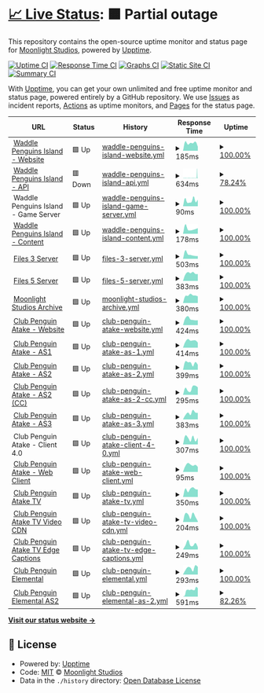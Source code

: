 # [📈 Live Status](https://status.dink.cf): <!--live status--> **🟧 Partial outage**

This repository contains the open-source uptime monitor and status page for [Moonlight Studios](https://url.dink.cf/), powered by [Upptime](https://github.com/upptime/upptime).

[![Uptime CI](https://github.com/MoonlightStudiosInt/status/workflows/Uptime%20CI/badge.svg)](https://github.com/MoonlightStudiosInt/status/actions?query=workflow%3A%22Uptime+CI%22)
[![Response Time CI](https://github.com/MoonlightStudiosInt/status/workflows/Response%20Time%20CI/badge.svg)](https://github.com/MoonlightStudiosInt/status/actions?query=workflow%3A%22Response+Time+CI%22)
[![Graphs CI](https://github.com/MoonlightStudiosInt/status/workflows/Graphs%20CI/badge.svg)](https://github.com/MoonlightStudiosInt/status/actions?query=workflow%3A%22Graphs+CI%22)
[![Static Site CI](https://github.com/MoonlightStudiosInt/status/workflows/Static%20Site%20CI/badge.svg)](https://github.com/MoonlightStudiosInt/status/actions?query=workflow%3A%22Static+Site+CI%22)
[![Summary CI](https://github.com/MoonlightStudiosInt/status/workflows/Summary%20CI/badge.svg)](https://github.com/MoonlightStudiosInt/status/actions?query=workflow%3A%22Summary+CI%22)

With [Upptime](https://upptime.js.org), you can get your own unlimited and free uptime monitor and status page, powered entirely by a GitHub repository. We use [Issues](https://github.com/MoonlightStudiosInt/status/issues) as incident reports, [Actions](https://github.com/MoonlightStudiosInt/status/actions) as uptime monitors, and [Pages](https://status.dink.cf) for the status page.

<!--start: status pages-->
<!-- This summary is generated by Upptime (https://github.com/upptime/upptime) -->
<!-- Do not edit this manually, your changes will be overwritten -->
<!-- prettier-ignore -->
| URL | Status | History | Response Time | Uptime |
| --- | ------ | ------- | ------------- | ------ |
| <img alt="" src="https://icons.duckduckgo.com/ip3/waddlepenguins.me.ico" height="13"> [Waddle Penguins Island - Website](https://waddlepenguins.me/) | 🟩 Up | [waddle-penguins-island-website.yml](https://github.com/MoonlightStudiosInt/status/commits/HEAD/history/waddle-penguins-island-website.yml) | <details><summary><img alt="Response time graph" src="./graphs/waddle-penguins-island-website/response-time-week.png" height="20"> 185ms</summary><br><a href="https://status.dink.cf/history/waddle-penguins-island-website"><img alt="Response time 310" src="https://img.shields.io/endpoint?url=https%3A%2F%2Fraw.githubusercontent.com%2FMoonlightStudiosInt%2Fstatus%2FHEAD%2Fapi%2Fwaddle-penguins-island-website%2Fresponse-time.json"></a><br><a href="https://status.dink.cf/history/waddle-penguins-island-website"><img alt="24-hour response time 99" src="https://img.shields.io/endpoint?url=https%3A%2F%2Fraw.githubusercontent.com%2FMoonlightStudiosInt%2Fstatus%2FHEAD%2Fapi%2Fwaddle-penguins-island-website%2Fresponse-time-day.json"></a><br><a href="https://status.dink.cf/history/waddle-penguins-island-website"><img alt="7-day response time 185" src="https://img.shields.io/endpoint?url=https%3A%2F%2Fraw.githubusercontent.com%2FMoonlightStudiosInt%2Fstatus%2FHEAD%2Fapi%2Fwaddle-penguins-island-website%2Fresponse-time-week.json"></a><br><a href="https://status.dink.cf/history/waddle-penguins-island-website"><img alt="30-day response time 221" src="https://img.shields.io/endpoint?url=https%3A%2F%2Fraw.githubusercontent.com%2FMoonlightStudiosInt%2Fstatus%2FHEAD%2Fapi%2Fwaddle-penguins-island-website%2Fresponse-time-month.json"></a><br><a href="https://status.dink.cf/history/waddle-penguins-island-website"><img alt="1-year response time 310" src="https://img.shields.io/endpoint?url=https%3A%2F%2Fraw.githubusercontent.com%2FMoonlightStudiosInt%2Fstatus%2FHEAD%2Fapi%2Fwaddle-penguins-island-website%2Fresponse-time-year.json"></a></details> | <details><summary><a href="https://status.dink.cf/history/waddle-penguins-island-website">100.00%</a></summary><a href="https://status.dink.cf/history/waddle-penguins-island-website"><img alt="All-time uptime 98.84%" src="https://img.shields.io/endpoint?url=https%3A%2F%2Fraw.githubusercontent.com%2FMoonlightStudiosInt%2Fstatus%2FHEAD%2Fapi%2Fwaddle-penguins-island-website%2Fuptime.json"></a><br><a href="https://status.dink.cf/history/waddle-penguins-island-website"><img alt="24-hour uptime 100.00%" src="https://img.shields.io/endpoint?url=https%3A%2F%2Fraw.githubusercontent.com%2FMoonlightStudiosInt%2Fstatus%2FHEAD%2Fapi%2Fwaddle-penguins-island-website%2Fuptime-day.json"></a><br><a href="https://status.dink.cf/history/waddle-penguins-island-website"><img alt="7-day uptime 100.00%" src="https://img.shields.io/endpoint?url=https%3A%2F%2Fraw.githubusercontent.com%2FMoonlightStudiosInt%2Fstatus%2FHEAD%2Fapi%2Fwaddle-penguins-island-website%2Fuptime-week.json"></a><br><a href="https://status.dink.cf/history/waddle-penguins-island-website"><img alt="30-day uptime 95.52%" src="https://img.shields.io/endpoint?url=https%3A%2F%2Fraw.githubusercontent.com%2FMoonlightStudiosInt%2Fstatus%2FHEAD%2Fapi%2Fwaddle-penguins-island-website%2Fuptime-month.json"></a><br><a href="https://status.dink.cf/history/waddle-penguins-island-website"><img alt="1-year uptime 98.84%" src="https://img.shields.io/endpoint?url=https%3A%2F%2Fraw.githubusercontent.com%2FMoonlightStudiosInt%2Fstatus%2FHEAD%2Fapi%2Fwaddle-penguins-island-website%2Fuptime-year.json"></a></details>
| <img alt="" src="https://icons.duckduckgo.com/ip3/api.waddlepenguins.me.ico" height="13"> [Waddle Penguins Island - API](https://api.waddlepenguins.me/) | 🟥 Down | [waddle-penguins-island-api.yml](https://github.com/MoonlightStudiosInt/status/commits/HEAD/history/waddle-penguins-island-api.yml) | <details><summary><img alt="Response time graph" src="./graphs/waddle-penguins-island-api/response-time-week.png" height="20"> 634ms</summary><br><a href="https://status.dink.cf/history/waddle-penguins-island-api"><img alt="Response time 1031" src="https://img.shields.io/endpoint?url=https%3A%2F%2Fraw.githubusercontent.com%2FMoonlightStudiosInt%2Fstatus%2FHEAD%2Fapi%2Fwaddle-penguins-island-api%2Fresponse-time.json"></a><br><a href="https://status.dink.cf/history/waddle-penguins-island-api"><img alt="24-hour response time 225" src="https://img.shields.io/endpoint?url=https%3A%2F%2Fraw.githubusercontent.com%2FMoonlightStudiosInt%2Fstatus%2FHEAD%2Fapi%2Fwaddle-penguins-island-api%2Fresponse-time-day.json"></a><br><a href="https://status.dink.cf/history/waddle-penguins-island-api"><img alt="7-day response time 634" src="https://img.shields.io/endpoint?url=https%3A%2F%2Fraw.githubusercontent.com%2FMoonlightStudiosInt%2Fstatus%2FHEAD%2Fapi%2Fwaddle-penguins-island-api%2Fresponse-time-week.json"></a><br><a href="https://status.dink.cf/history/waddle-penguins-island-api"><img alt="30-day response time 1509" src="https://img.shields.io/endpoint?url=https%3A%2F%2Fraw.githubusercontent.com%2FMoonlightStudiosInt%2Fstatus%2FHEAD%2Fapi%2Fwaddle-penguins-island-api%2Fresponse-time-month.json"></a><br><a href="https://status.dink.cf/history/waddle-penguins-island-api"><img alt="1-year response time 1031" src="https://img.shields.io/endpoint?url=https%3A%2F%2Fraw.githubusercontent.com%2FMoonlightStudiosInt%2Fstatus%2FHEAD%2Fapi%2Fwaddle-penguins-island-api%2Fresponse-time-year.json"></a></details> | <details><summary><a href="https://status.dink.cf/history/waddle-penguins-island-api">78.24%</a></summary><a href="https://status.dink.cf/history/waddle-penguins-island-api"><img alt="All-time uptime 85.65%" src="https://img.shields.io/endpoint?url=https%3A%2F%2Fraw.githubusercontent.com%2FMoonlightStudiosInt%2Fstatus%2FHEAD%2Fapi%2Fwaddle-penguins-island-api%2Fuptime.json"></a><br><a href="https://status.dink.cf/history/waddle-penguins-island-api"><img alt="24-hour uptime 99.99%" src="https://img.shields.io/endpoint?url=https%3A%2F%2Fraw.githubusercontent.com%2FMoonlightStudiosInt%2Fstatus%2FHEAD%2Fapi%2Fwaddle-penguins-island-api%2Fuptime-day.json"></a><br><a href="https://status.dink.cf/history/waddle-penguins-island-api"><img alt="7-day uptime 78.24%" src="https://img.shields.io/endpoint?url=https%3A%2F%2Fraw.githubusercontent.com%2FMoonlightStudiosInt%2Fstatus%2FHEAD%2Fapi%2Fwaddle-penguins-island-api%2Fuptime-week.json"></a><br><a href="https://status.dink.cf/history/waddle-penguins-island-api"><img alt="30-day uptime 81.32%" src="https://img.shields.io/endpoint?url=https%3A%2F%2Fraw.githubusercontent.com%2FMoonlightStudiosInt%2Fstatus%2FHEAD%2Fapi%2Fwaddle-penguins-island-api%2Fuptime-month.json"></a><br><a href="https://status.dink.cf/history/waddle-penguins-island-api"><img alt="1-year uptime 85.65%" src="https://img.shields.io/endpoint?url=https%3A%2F%2Fraw.githubusercontent.com%2FMoonlightStudiosInt%2Fstatus%2FHEAD%2Fapi%2Fwaddle-penguins-island-api%2Fuptime-year.json"></a></details>
| <img alt="" src="https://icons.duckduckgo.com/ip3/null.ico" height="13"> Waddle Penguins Island - Game Server | 🟩 Up | [waddle-penguins-island-game-server.yml](https://github.com/MoonlightStudiosInt/status/commits/HEAD/history/waddle-penguins-island-game-server.yml) | <details><summary><img alt="Response time graph" src="./graphs/waddle-penguins-island-game-server/response-time-week.png" height="20"> 90ms</summary><br><a href="https://status.dink.cf/history/waddle-penguins-island-game-server"><img alt="Response time 405" src="https://img.shields.io/endpoint?url=https%3A%2F%2Fraw.githubusercontent.com%2FMoonlightStudiosInt%2Fstatus%2FHEAD%2Fapi%2Fwaddle-penguins-island-game-server%2Fresponse-time.json"></a><br><a href="https://status.dink.cf/history/waddle-penguins-island-game-server"><img alt="24-hour response time 103" src="https://img.shields.io/endpoint?url=https%3A%2F%2Fraw.githubusercontent.com%2FMoonlightStudiosInt%2Fstatus%2FHEAD%2Fapi%2Fwaddle-penguins-island-game-server%2Fresponse-time-day.json"></a><br><a href="https://status.dink.cf/history/waddle-penguins-island-game-server"><img alt="7-day response time 90" src="https://img.shields.io/endpoint?url=https%3A%2F%2Fraw.githubusercontent.com%2FMoonlightStudiosInt%2Fstatus%2FHEAD%2Fapi%2Fwaddle-penguins-island-game-server%2Fresponse-time-week.json"></a><br><a href="https://status.dink.cf/history/waddle-penguins-island-game-server"><img alt="30-day response time 633" src="https://img.shields.io/endpoint?url=https%3A%2F%2Fraw.githubusercontent.com%2FMoonlightStudiosInt%2Fstatus%2FHEAD%2Fapi%2Fwaddle-penguins-island-game-server%2Fresponse-time-month.json"></a><br><a href="https://status.dink.cf/history/waddle-penguins-island-game-server"><img alt="1-year response time 405" src="https://img.shields.io/endpoint?url=https%3A%2F%2Fraw.githubusercontent.com%2FMoonlightStudiosInt%2Fstatus%2FHEAD%2Fapi%2Fwaddle-penguins-island-game-server%2Fresponse-time-year.json"></a></details> | <details><summary><a href="https://status.dink.cf/history/waddle-penguins-island-game-server">100.00%</a></summary><a href="https://status.dink.cf/history/waddle-penguins-island-game-server"><img alt="All-time uptime 99.11%" src="https://img.shields.io/endpoint?url=https%3A%2F%2Fraw.githubusercontent.com%2FMoonlightStudiosInt%2Fstatus%2FHEAD%2Fapi%2Fwaddle-penguins-island-game-server%2Fuptime.json"></a><br><a href="https://status.dink.cf/history/waddle-penguins-island-game-server"><img alt="24-hour uptime 100.00%" src="https://img.shields.io/endpoint?url=https%3A%2F%2Fraw.githubusercontent.com%2FMoonlightStudiosInt%2Fstatus%2FHEAD%2Fapi%2Fwaddle-penguins-island-game-server%2Fuptime-day.json"></a><br><a href="https://status.dink.cf/history/waddle-penguins-island-game-server"><img alt="7-day uptime 100.00%" src="https://img.shields.io/endpoint?url=https%3A%2F%2Fraw.githubusercontent.com%2FMoonlightStudiosInt%2Fstatus%2FHEAD%2Fapi%2Fwaddle-penguins-island-game-server%2Fuptime-week.json"></a><br><a href="https://status.dink.cf/history/waddle-penguins-island-game-server"><img alt="30-day uptime 96.96%" src="https://img.shields.io/endpoint?url=https%3A%2F%2Fraw.githubusercontent.com%2FMoonlightStudiosInt%2Fstatus%2FHEAD%2Fapi%2Fwaddle-penguins-island-game-server%2Fuptime-month.json"></a><br><a href="https://status.dink.cf/history/waddle-penguins-island-game-server"><img alt="1-year uptime 99.11%" src="https://img.shields.io/endpoint?url=https%3A%2F%2Fraw.githubusercontent.com%2FMoonlightStudiosInt%2Fstatus%2FHEAD%2Fapi%2Fwaddle-penguins-island-game-server%2Fuptime-year.json"></a></details>
| <img alt="" src="https://icons.duckduckgo.com/ip3/cdn.waddlepenguins.me.ico" height="13"> [Waddle Penguins Island - Content](https://cdn.waddlepenguins.me/) | 🟩 Up | [waddle-penguins-island-content.yml](https://github.com/MoonlightStudiosInt/status/commits/HEAD/history/waddle-penguins-island-content.yml) | <details><summary><img alt="Response time graph" src="./graphs/waddle-penguins-island-content/response-time-week.png" height="20"> 178ms</summary><br><a href="https://status.dink.cf/history/waddle-penguins-island-content"><img alt="Response time 762" src="https://img.shields.io/endpoint?url=https%3A%2F%2Fraw.githubusercontent.com%2FMoonlightStudiosInt%2Fstatus%2FHEAD%2Fapi%2Fwaddle-penguins-island-content%2Fresponse-time.json"></a><br><a href="https://status.dink.cf/history/waddle-penguins-island-content"><img alt="24-hour response time 196" src="https://img.shields.io/endpoint?url=https%3A%2F%2Fraw.githubusercontent.com%2FMoonlightStudiosInt%2Fstatus%2FHEAD%2Fapi%2Fwaddle-penguins-island-content%2Fresponse-time-day.json"></a><br><a href="https://status.dink.cf/history/waddle-penguins-island-content"><img alt="7-day response time 178" src="https://img.shields.io/endpoint?url=https%3A%2F%2Fraw.githubusercontent.com%2FMoonlightStudiosInt%2Fstatus%2FHEAD%2Fapi%2Fwaddle-penguins-island-content%2Fresponse-time-week.json"></a><br><a href="https://status.dink.cf/history/waddle-penguins-island-content"><img alt="30-day response time 1492" src="https://img.shields.io/endpoint?url=https%3A%2F%2Fraw.githubusercontent.com%2FMoonlightStudiosInt%2Fstatus%2FHEAD%2Fapi%2Fwaddle-penguins-island-content%2Fresponse-time-month.json"></a><br><a href="https://status.dink.cf/history/waddle-penguins-island-content"><img alt="1-year response time 762" src="https://img.shields.io/endpoint?url=https%3A%2F%2Fraw.githubusercontent.com%2FMoonlightStudiosInt%2Fstatus%2FHEAD%2Fapi%2Fwaddle-penguins-island-content%2Fresponse-time-year.json"></a></details> | <details><summary><a href="https://status.dink.cf/history/waddle-penguins-island-content">100.00%</a></summary><a href="https://status.dink.cf/history/waddle-penguins-island-content"><img alt="All-time uptime 98.50%" src="https://img.shields.io/endpoint?url=https%3A%2F%2Fraw.githubusercontent.com%2FMoonlightStudiosInt%2Fstatus%2FHEAD%2Fapi%2Fwaddle-penguins-island-content%2Fuptime.json"></a><br><a href="https://status.dink.cf/history/waddle-penguins-island-content"><img alt="24-hour uptime 100.00%" src="https://img.shields.io/endpoint?url=https%3A%2F%2Fraw.githubusercontent.com%2FMoonlightStudiosInt%2Fstatus%2FHEAD%2Fapi%2Fwaddle-penguins-island-content%2Fuptime-day.json"></a><br><a href="https://status.dink.cf/history/waddle-penguins-island-content"><img alt="7-day uptime 100.00%" src="https://img.shields.io/endpoint?url=https%3A%2F%2Fraw.githubusercontent.com%2FMoonlightStudiosInt%2Fstatus%2FHEAD%2Fapi%2Fwaddle-penguins-island-content%2Fuptime-week.json"></a><br><a href="https://status.dink.cf/history/waddle-penguins-island-content"><img alt="30-day uptime 94.59%" src="https://img.shields.io/endpoint?url=https%3A%2F%2Fraw.githubusercontent.com%2FMoonlightStudiosInt%2Fstatus%2FHEAD%2Fapi%2Fwaddle-penguins-island-content%2Fuptime-month.json"></a><br><a href="https://status.dink.cf/history/waddle-penguins-island-content"><img alt="1-year uptime 98.50%" src="https://img.shields.io/endpoint?url=https%3A%2F%2Fraw.githubusercontent.com%2FMoonlightStudiosInt%2Fstatus%2FHEAD%2Fapi%2Fwaddle-penguins-island-content%2Fuptime-year.json"></a></details>
| <img alt="" src="https://icons.duckduckgo.com/ip3/files3.dink.cf.ico" height="13"> [Files 3 Server](https://files3.dink.cf/) | 🟩 Up | [files-3-server.yml](https://github.com/MoonlightStudiosInt/status/commits/HEAD/history/files-3-server.yml) | <details><summary><img alt="Response time graph" src="./graphs/files-3-server/response-time-week.png" height="20"> 503ms</summary><br><a href="https://status.dink.cf/history/files-3-server"><img alt="Response time 638" src="https://img.shields.io/endpoint?url=https%3A%2F%2Fraw.githubusercontent.com%2FMoonlightStudiosInt%2Fstatus%2FHEAD%2Fapi%2Ffiles-3-server%2Fresponse-time.json"></a><br><a href="https://status.dink.cf/history/files-3-server"><img alt="24-hour response time 314" src="https://img.shields.io/endpoint?url=https%3A%2F%2Fraw.githubusercontent.com%2FMoonlightStudiosInt%2Fstatus%2FHEAD%2Fapi%2Ffiles-3-server%2Fresponse-time-day.json"></a><br><a href="https://status.dink.cf/history/files-3-server"><img alt="7-day response time 503" src="https://img.shields.io/endpoint?url=https%3A%2F%2Fraw.githubusercontent.com%2FMoonlightStudiosInt%2Fstatus%2FHEAD%2Fapi%2Ffiles-3-server%2Fresponse-time-week.json"></a><br><a href="https://status.dink.cf/history/files-3-server"><img alt="30-day response time 528" src="https://img.shields.io/endpoint?url=https%3A%2F%2Fraw.githubusercontent.com%2FMoonlightStudiosInt%2Fstatus%2FHEAD%2Fapi%2Ffiles-3-server%2Fresponse-time-month.json"></a><br><a href="https://status.dink.cf/history/files-3-server"><img alt="1-year response time 638" src="https://img.shields.io/endpoint?url=https%3A%2F%2Fraw.githubusercontent.com%2FMoonlightStudiosInt%2Fstatus%2FHEAD%2Fapi%2Ffiles-3-server%2Fresponse-time-year.json"></a></details> | <details><summary><a href="https://status.dink.cf/history/files-3-server">100.00%</a></summary><a href="https://status.dink.cf/history/files-3-server"><img alt="All-time uptime 99.76%" src="https://img.shields.io/endpoint?url=https%3A%2F%2Fraw.githubusercontent.com%2FMoonlightStudiosInt%2Fstatus%2FHEAD%2Fapi%2Ffiles-3-server%2Fuptime.json"></a><br><a href="https://status.dink.cf/history/files-3-server"><img alt="24-hour uptime 100.00%" src="https://img.shields.io/endpoint?url=https%3A%2F%2Fraw.githubusercontent.com%2FMoonlightStudiosInt%2Fstatus%2FHEAD%2Fapi%2Ffiles-3-server%2Fuptime-day.json"></a><br><a href="https://status.dink.cf/history/files-3-server"><img alt="7-day uptime 100.00%" src="https://img.shields.io/endpoint?url=https%3A%2F%2Fraw.githubusercontent.com%2FMoonlightStudiosInt%2Fstatus%2FHEAD%2Fapi%2Ffiles-3-server%2Fuptime-week.json"></a><br><a href="https://status.dink.cf/history/files-3-server"><img alt="30-day uptime 99.74%" src="https://img.shields.io/endpoint?url=https%3A%2F%2Fraw.githubusercontent.com%2FMoonlightStudiosInt%2Fstatus%2FHEAD%2Fapi%2Ffiles-3-server%2Fuptime-month.json"></a><br><a href="https://status.dink.cf/history/files-3-server"><img alt="1-year uptime 99.76%" src="https://img.shields.io/endpoint?url=https%3A%2F%2Fraw.githubusercontent.com%2FMoonlightStudiosInt%2Fstatus%2FHEAD%2Fapi%2Ffiles-3-server%2Fuptime-year.json"></a></details>
| <img alt="" src="https://icons.duckduckgo.com/ip3/files5.dink.cf.ico" height="13"> [Files 5 Server](https://files5.dink.cf/) | 🟩 Up | [files-5-server.yml](https://github.com/MoonlightStudiosInt/status/commits/HEAD/history/files-5-server.yml) | <details><summary><img alt="Response time graph" src="./graphs/files-5-server/response-time-week.png" height="20"> 383ms</summary><br><a href="https://status.dink.cf/history/files-5-server"><img alt="Response time 389" src="https://img.shields.io/endpoint?url=https%3A%2F%2Fraw.githubusercontent.com%2FMoonlightStudiosInt%2Fstatus%2FHEAD%2Fapi%2Ffiles-5-server%2Fresponse-time.json"></a><br><a href="https://status.dink.cf/history/files-5-server"><img alt="24-hour response time 342" src="https://img.shields.io/endpoint?url=https%3A%2F%2Fraw.githubusercontent.com%2FMoonlightStudiosInt%2Fstatus%2FHEAD%2Fapi%2Ffiles-5-server%2Fresponse-time-day.json"></a><br><a href="https://status.dink.cf/history/files-5-server"><img alt="7-day response time 383" src="https://img.shields.io/endpoint?url=https%3A%2F%2Fraw.githubusercontent.com%2FMoonlightStudiosInt%2Fstatus%2FHEAD%2Fapi%2Ffiles-5-server%2Fresponse-time-week.json"></a><br><a href="https://status.dink.cf/history/files-5-server"><img alt="30-day response time 390" src="https://img.shields.io/endpoint?url=https%3A%2F%2Fraw.githubusercontent.com%2FMoonlightStudiosInt%2Fstatus%2FHEAD%2Fapi%2Ffiles-5-server%2Fresponse-time-month.json"></a><br><a href="https://status.dink.cf/history/files-5-server"><img alt="1-year response time 389" src="https://img.shields.io/endpoint?url=https%3A%2F%2Fraw.githubusercontent.com%2FMoonlightStudiosInt%2Fstatus%2FHEAD%2Fapi%2Ffiles-5-server%2Fresponse-time-year.json"></a></details> | <details><summary><a href="https://status.dink.cf/history/files-5-server">100.00%</a></summary><a href="https://status.dink.cf/history/files-5-server"><img alt="All-time uptime 100.00%" src="https://img.shields.io/endpoint?url=https%3A%2F%2Fraw.githubusercontent.com%2FMoonlightStudiosInt%2Fstatus%2FHEAD%2Fapi%2Ffiles-5-server%2Fuptime.json"></a><br><a href="https://status.dink.cf/history/files-5-server"><img alt="24-hour uptime 100.00%" src="https://img.shields.io/endpoint?url=https%3A%2F%2Fraw.githubusercontent.com%2FMoonlightStudiosInt%2Fstatus%2FHEAD%2Fapi%2Ffiles-5-server%2Fuptime-day.json"></a><br><a href="https://status.dink.cf/history/files-5-server"><img alt="7-day uptime 100.00%" src="https://img.shields.io/endpoint?url=https%3A%2F%2Fraw.githubusercontent.com%2FMoonlightStudiosInt%2Fstatus%2FHEAD%2Fapi%2Ffiles-5-server%2Fuptime-week.json"></a><br><a href="https://status.dink.cf/history/files-5-server"><img alt="30-day uptime 100.00%" src="https://img.shields.io/endpoint?url=https%3A%2F%2Fraw.githubusercontent.com%2FMoonlightStudiosInt%2Fstatus%2FHEAD%2Fapi%2Ffiles-5-server%2Fuptime-month.json"></a><br><a href="https://status.dink.cf/history/files-5-server"><img alt="1-year uptime 100.00%" src="https://img.shields.io/endpoint?url=https%3A%2F%2Fraw.githubusercontent.com%2FMoonlightStudiosInt%2Fstatus%2FHEAD%2Fapi%2Ffiles-5-server%2Fuptime-year.json"></a></details>
| <img alt="" src="https://icons.duckduckgo.com/ip3/archive.dink.cf.ico" height="13"> [Moonlight Studios Archive](https://archive.dink.cf/) | 🟩 Up | [moonlight-studios-archive.yml](https://github.com/MoonlightStudiosInt/status/commits/HEAD/history/moonlight-studios-archive.yml) | <details><summary><img alt="Response time graph" src="./graphs/moonlight-studios-archive/response-time-week.png" height="20"> 380ms</summary><br><a href="https://status.dink.cf/history/moonlight-studios-archive"><img alt="Response time 623" src="https://img.shields.io/endpoint?url=https%3A%2F%2Fraw.githubusercontent.com%2FMoonlightStudiosInt%2Fstatus%2FHEAD%2Fapi%2Fmoonlight-studios-archive%2Fresponse-time.json"></a><br><a href="https://status.dink.cf/history/moonlight-studios-archive"><img alt="24-hour response time 335" src="https://img.shields.io/endpoint?url=https%3A%2F%2Fraw.githubusercontent.com%2FMoonlightStudiosInt%2Fstatus%2FHEAD%2Fapi%2Fmoonlight-studios-archive%2Fresponse-time-day.json"></a><br><a href="https://status.dink.cf/history/moonlight-studios-archive"><img alt="7-day response time 380" src="https://img.shields.io/endpoint?url=https%3A%2F%2Fraw.githubusercontent.com%2FMoonlightStudiosInt%2Fstatus%2FHEAD%2Fapi%2Fmoonlight-studios-archive%2Fresponse-time-week.json"></a><br><a href="https://status.dink.cf/history/moonlight-studios-archive"><img alt="30-day response time 463" src="https://img.shields.io/endpoint?url=https%3A%2F%2Fraw.githubusercontent.com%2FMoonlightStudiosInt%2Fstatus%2FHEAD%2Fapi%2Fmoonlight-studios-archive%2Fresponse-time-month.json"></a><br><a href="https://status.dink.cf/history/moonlight-studios-archive"><img alt="1-year response time 623" src="https://img.shields.io/endpoint?url=https%3A%2F%2Fraw.githubusercontent.com%2FMoonlightStudiosInt%2Fstatus%2FHEAD%2Fapi%2Fmoonlight-studios-archive%2Fresponse-time-year.json"></a></details> | <details><summary><a href="https://status.dink.cf/history/moonlight-studios-archive">100.00%</a></summary><a href="https://status.dink.cf/history/moonlight-studios-archive"><img alt="All-time uptime 100.00%" src="https://img.shields.io/endpoint?url=https%3A%2F%2Fraw.githubusercontent.com%2FMoonlightStudiosInt%2Fstatus%2FHEAD%2Fapi%2Fmoonlight-studios-archive%2Fuptime.json"></a><br><a href="https://status.dink.cf/history/moonlight-studios-archive"><img alt="24-hour uptime 100.00%" src="https://img.shields.io/endpoint?url=https%3A%2F%2Fraw.githubusercontent.com%2FMoonlightStudiosInt%2Fstatus%2FHEAD%2Fapi%2Fmoonlight-studios-archive%2Fuptime-day.json"></a><br><a href="https://status.dink.cf/history/moonlight-studios-archive"><img alt="7-day uptime 100.00%" src="https://img.shields.io/endpoint?url=https%3A%2F%2Fraw.githubusercontent.com%2FMoonlightStudiosInt%2Fstatus%2FHEAD%2Fapi%2Fmoonlight-studios-archive%2Fuptime-week.json"></a><br><a href="https://status.dink.cf/history/moonlight-studios-archive"><img alt="30-day uptime 100.00%" src="https://img.shields.io/endpoint?url=https%3A%2F%2Fraw.githubusercontent.com%2FMoonlightStudiosInt%2Fstatus%2FHEAD%2Fapi%2Fmoonlight-studios-archive%2Fuptime-month.json"></a><br><a href="https://status.dink.cf/history/moonlight-studios-archive"><img alt="1-year uptime 100.00%" src="https://img.shields.io/endpoint?url=https%3A%2F%2Fraw.githubusercontent.com%2FMoonlightStudiosInt%2Fstatus%2FHEAD%2Fapi%2Fmoonlight-studios-archive%2Fuptime-year.json"></a></details>
| <img alt="" src="https://icons.duckduckgo.com/ip3/cpatake.dink.cf.ico" height="13"> [Club Penguin Atake - Website](https://cpatake.dink.cf/) | 🟩 Up | [club-penguin-atake-website.yml](https://github.com/MoonlightStudiosInt/status/commits/HEAD/history/club-penguin-atake-website.yml) | <details><summary><img alt="Response time graph" src="./graphs/club-penguin-atake-website/response-time-week.png" height="20"> 424ms</summary><br><a href="https://status.dink.cf/history/club-penguin-atake-website"><img alt="Response time 390" src="https://img.shields.io/endpoint?url=https%3A%2F%2Fraw.githubusercontent.com%2FMoonlightStudiosInt%2Fstatus%2FHEAD%2Fapi%2Fclub-penguin-atake-website%2Fresponse-time.json"></a><br><a href="https://status.dink.cf/history/club-penguin-atake-website"><img alt="24-hour response time 335" src="https://img.shields.io/endpoint?url=https%3A%2F%2Fraw.githubusercontent.com%2FMoonlightStudiosInt%2Fstatus%2FHEAD%2Fapi%2Fclub-penguin-atake-website%2Fresponse-time-day.json"></a><br><a href="https://status.dink.cf/history/club-penguin-atake-website"><img alt="7-day response time 424" src="https://img.shields.io/endpoint?url=https%3A%2F%2Fraw.githubusercontent.com%2FMoonlightStudiosInt%2Fstatus%2FHEAD%2Fapi%2Fclub-penguin-atake-website%2Fresponse-time-week.json"></a><br><a href="https://status.dink.cf/history/club-penguin-atake-website"><img alt="30-day response time 365" src="https://img.shields.io/endpoint?url=https%3A%2F%2Fraw.githubusercontent.com%2FMoonlightStudiosInt%2Fstatus%2FHEAD%2Fapi%2Fclub-penguin-atake-website%2Fresponse-time-month.json"></a><br><a href="https://status.dink.cf/history/club-penguin-atake-website"><img alt="1-year response time 390" src="https://img.shields.io/endpoint?url=https%3A%2F%2Fraw.githubusercontent.com%2FMoonlightStudiosInt%2Fstatus%2FHEAD%2Fapi%2Fclub-penguin-atake-website%2Fresponse-time-year.json"></a></details> | <details><summary><a href="https://status.dink.cf/history/club-penguin-atake-website">100.00%</a></summary><a href="https://status.dink.cf/history/club-penguin-atake-website"><img alt="All-time uptime 93.81%" src="https://img.shields.io/endpoint?url=https%3A%2F%2Fraw.githubusercontent.com%2FMoonlightStudiosInt%2Fstatus%2FHEAD%2Fapi%2Fclub-penguin-atake-website%2Fuptime.json"></a><br><a href="https://status.dink.cf/history/club-penguin-atake-website"><img alt="24-hour uptime 100.00%" src="https://img.shields.io/endpoint?url=https%3A%2F%2Fraw.githubusercontent.com%2FMoonlightStudiosInt%2Fstatus%2FHEAD%2Fapi%2Fclub-penguin-atake-website%2Fuptime-day.json"></a><br><a href="https://status.dink.cf/history/club-penguin-atake-website"><img alt="7-day uptime 100.00%" src="https://img.shields.io/endpoint?url=https%3A%2F%2Fraw.githubusercontent.com%2FMoonlightStudiosInt%2Fstatus%2FHEAD%2Fapi%2Fclub-penguin-atake-website%2Fuptime-week.json"></a><br><a href="https://status.dink.cf/history/club-penguin-atake-website"><img alt="30-day uptime 100.00%" src="https://img.shields.io/endpoint?url=https%3A%2F%2Fraw.githubusercontent.com%2FMoonlightStudiosInt%2Fstatus%2FHEAD%2Fapi%2Fclub-penguin-atake-website%2Fuptime-month.json"></a><br><a href="https://status.dink.cf/history/club-penguin-atake-website"><img alt="1-year uptime 93.81%" src="https://img.shields.io/endpoint?url=https%3A%2F%2Fraw.githubusercontent.com%2FMoonlightStudiosInt%2Fstatus%2FHEAD%2Fapi%2Fclub-penguin-atake-website%2Fuptime-year.json"></a></details>
| <img alt="" src="https://icons.duckduckgo.com/ip3/as1-cpa.dink.cf.ico" height="13"> [Club Penguin Atake - AS1](https://as1-cpa.dink.cf/) | 🟩 Up | [club-penguin-atake-as-1.yml](https://github.com/MoonlightStudiosInt/status/commits/HEAD/history/club-penguin-atake-as-1.yml) | <details><summary><img alt="Response time graph" src="./graphs/club-penguin-atake-as-1/response-time-week.png" height="20"> 414ms</summary><br><a href="https://status.dink.cf/history/club-penguin-atake-as-1"><img alt="Response time 469" src="https://img.shields.io/endpoint?url=https%3A%2F%2Fraw.githubusercontent.com%2FMoonlightStudiosInt%2Fstatus%2FHEAD%2Fapi%2Fclub-penguin-atake-as-1%2Fresponse-time.json"></a><br><a href="https://status.dink.cf/history/club-penguin-atake-as-1"><img alt="24-hour response time 305" src="https://img.shields.io/endpoint?url=https%3A%2F%2Fraw.githubusercontent.com%2FMoonlightStudiosInt%2Fstatus%2FHEAD%2Fapi%2Fclub-penguin-atake-as-1%2Fresponse-time-day.json"></a><br><a href="https://status.dink.cf/history/club-penguin-atake-as-1"><img alt="7-day response time 414" src="https://img.shields.io/endpoint?url=https%3A%2F%2Fraw.githubusercontent.com%2FMoonlightStudiosInt%2Fstatus%2FHEAD%2Fapi%2Fclub-penguin-atake-as-1%2Fresponse-time-week.json"></a><br><a href="https://status.dink.cf/history/club-penguin-atake-as-1"><img alt="30-day response time 333" src="https://img.shields.io/endpoint?url=https%3A%2F%2Fraw.githubusercontent.com%2FMoonlightStudiosInt%2Fstatus%2FHEAD%2Fapi%2Fclub-penguin-atake-as-1%2Fresponse-time-month.json"></a><br><a href="https://status.dink.cf/history/club-penguin-atake-as-1"><img alt="1-year response time 469" src="https://img.shields.io/endpoint?url=https%3A%2F%2Fraw.githubusercontent.com%2FMoonlightStudiosInt%2Fstatus%2FHEAD%2Fapi%2Fclub-penguin-atake-as-1%2Fresponse-time-year.json"></a></details> | <details><summary><a href="https://status.dink.cf/history/club-penguin-atake-as-1">100.00%</a></summary><a href="https://status.dink.cf/history/club-penguin-atake-as-1"><img alt="All-time uptime 87.19%" src="https://img.shields.io/endpoint?url=https%3A%2F%2Fraw.githubusercontent.com%2FMoonlightStudiosInt%2Fstatus%2FHEAD%2Fapi%2Fclub-penguin-atake-as-1%2Fuptime.json"></a><br><a href="https://status.dink.cf/history/club-penguin-atake-as-1"><img alt="24-hour uptime 100.00%" src="https://img.shields.io/endpoint?url=https%3A%2F%2Fraw.githubusercontent.com%2FMoonlightStudiosInt%2Fstatus%2FHEAD%2Fapi%2Fclub-penguin-atake-as-1%2Fuptime-day.json"></a><br><a href="https://status.dink.cf/history/club-penguin-atake-as-1"><img alt="7-day uptime 100.00%" src="https://img.shields.io/endpoint?url=https%3A%2F%2Fraw.githubusercontent.com%2FMoonlightStudiosInt%2Fstatus%2FHEAD%2Fapi%2Fclub-penguin-atake-as-1%2Fuptime-week.json"></a><br><a href="https://status.dink.cf/history/club-penguin-atake-as-1"><img alt="30-day uptime 100.00%" src="https://img.shields.io/endpoint?url=https%3A%2F%2Fraw.githubusercontent.com%2FMoonlightStudiosInt%2Fstatus%2FHEAD%2Fapi%2Fclub-penguin-atake-as-1%2Fuptime-month.json"></a><br><a href="https://status.dink.cf/history/club-penguin-atake-as-1"><img alt="1-year uptime 87.19%" src="https://img.shields.io/endpoint?url=https%3A%2F%2Fraw.githubusercontent.com%2FMoonlightStudiosInt%2Fstatus%2FHEAD%2Fapi%2Fclub-penguin-atake-as-1%2Fuptime-year.json"></a></details>
| <img alt="" src="https://icons.duckduckgo.com/ip3/as2-cpa.dink.cf.ico" height="13"> [Club Penguin Atake - AS2](https://as2-cpa.dink.cf/) | 🟩 Up | [club-penguin-atake-as-2.yml](https://github.com/MoonlightStudiosInt/status/commits/HEAD/history/club-penguin-atake-as-2.yml) | <details><summary><img alt="Response time graph" src="./graphs/club-penguin-atake-as-2/response-time-week.png" height="20"> 399ms</summary><br><a href="https://status.dink.cf/history/club-penguin-atake-as-2"><img alt="Response time 392" src="https://img.shields.io/endpoint?url=https%3A%2F%2Fraw.githubusercontent.com%2FMoonlightStudiosInt%2Fstatus%2FHEAD%2Fapi%2Fclub-penguin-atake-as-2%2Fresponse-time.json"></a><br><a href="https://status.dink.cf/history/club-penguin-atake-as-2"><img alt="24-hour response time 303" src="https://img.shields.io/endpoint?url=https%3A%2F%2Fraw.githubusercontent.com%2FMoonlightStudiosInt%2Fstatus%2FHEAD%2Fapi%2Fclub-penguin-atake-as-2%2Fresponse-time-day.json"></a><br><a href="https://status.dink.cf/history/club-penguin-atake-as-2"><img alt="7-day response time 399" src="https://img.shields.io/endpoint?url=https%3A%2F%2Fraw.githubusercontent.com%2FMoonlightStudiosInt%2Fstatus%2FHEAD%2Fapi%2Fclub-penguin-atake-as-2%2Fresponse-time-week.json"></a><br><a href="https://status.dink.cf/history/club-penguin-atake-as-2"><img alt="30-day response time 363" src="https://img.shields.io/endpoint?url=https%3A%2F%2Fraw.githubusercontent.com%2FMoonlightStudiosInt%2Fstatus%2FHEAD%2Fapi%2Fclub-penguin-atake-as-2%2Fresponse-time-month.json"></a><br><a href="https://status.dink.cf/history/club-penguin-atake-as-2"><img alt="1-year response time 392" src="https://img.shields.io/endpoint?url=https%3A%2F%2Fraw.githubusercontent.com%2FMoonlightStudiosInt%2Fstatus%2FHEAD%2Fapi%2Fclub-penguin-atake-as-2%2Fresponse-time-year.json"></a></details> | <details><summary><a href="https://status.dink.cf/history/club-penguin-atake-as-2">100.00%</a></summary><a href="https://status.dink.cf/history/club-penguin-atake-as-2"><img alt="All-time uptime 85.71%" src="https://img.shields.io/endpoint?url=https%3A%2F%2Fraw.githubusercontent.com%2FMoonlightStudiosInt%2Fstatus%2FHEAD%2Fapi%2Fclub-penguin-atake-as-2%2Fuptime.json"></a><br><a href="https://status.dink.cf/history/club-penguin-atake-as-2"><img alt="24-hour uptime 100.00%" src="https://img.shields.io/endpoint?url=https%3A%2F%2Fraw.githubusercontent.com%2FMoonlightStudiosInt%2Fstatus%2FHEAD%2Fapi%2Fclub-penguin-atake-as-2%2Fuptime-day.json"></a><br><a href="https://status.dink.cf/history/club-penguin-atake-as-2"><img alt="7-day uptime 100.00%" src="https://img.shields.io/endpoint?url=https%3A%2F%2Fraw.githubusercontent.com%2FMoonlightStudiosInt%2Fstatus%2FHEAD%2Fapi%2Fclub-penguin-atake-as-2%2Fuptime-week.json"></a><br><a href="https://status.dink.cf/history/club-penguin-atake-as-2"><img alt="30-day uptime 100.00%" src="https://img.shields.io/endpoint?url=https%3A%2F%2Fraw.githubusercontent.com%2FMoonlightStudiosInt%2Fstatus%2FHEAD%2Fapi%2Fclub-penguin-atake-as-2%2Fuptime-month.json"></a><br><a href="https://status.dink.cf/history/club-penguin-atake-as-2"><img alt="1-year uptime 85.71%" src="https://img.shields.io/endpoint?url=https%3A%2F%2Fraw.githubusercontent.com%2FMoonlightStudiosInt%2Fstatus%2FHEAD%2Fapi%2Fclub-penguin-atake-as-2%2Fuptime-year.json"></a></details>
| <img alt="" src="https://icons.duckduckgo.com/ip3/web.cpatake.dink.cf.ico" height="13"> [Club Penguin Atake - AS2 (CC)](https://web.cpatake.dink.cf/cppscreator) | 🟩 Up | [club-penguin-atake-as-2-cc.yml](https://github.com/MoonlightStudiosInt/status/commits/HEAD/history/club-penguin-atake-as-2-cc.yml) | <details><summary><img alt="Response time graph" src="./graphs/club-penguin-atake-as-2-cc/response-time-week.png" height="20"> 295ms</summary><br><a href="https://status.dink.cf/history/club-penguin-atake-as-2-cc"><img alt="Response time 390" src="https://img.shields.io/endpoint?url=https%3A%2F%2Fraw.githubusercontent.com%2FMoonlightStudiosInt%2Fstatus%2FHEAD%2Fapi%2Fclub-penguin-atake-as-2-cc%2Fresponse-time.json"></a><br><a href="https://status.dink.cf/history/club-penguin-atake-as-2-cc"><img alt="24-hour response time 338" src="https://img.shields.io/endpoint?url=https%3A%2F%2Fraw.githubusercontent.com%2FMoonlightStudiosInt%2Fstatus%2FHEAD%2Fapi%2Fclub-penguin-atake-as-2-cc%2Fresponse-time-day.json"></a><br><a href="https://status.dink.cf/history/club-penguin-atake-as-2-cc"><img alt="7-day response time 295" src="https://img.shields.io/endpoint?url=https%3A%2F%2Fraw.githubusercontent.com%2FMoonlightStudiosInt%2Fstatus%2FHEAD%2Fapi%2Fclub-penguin-atake-as-2-cc%2Fresponse-time-week.json"></a><br><a href="https://status.dink.cf/history/club-penguin-atake-as-2-cc"><img alt="30-day response time 325" src="https://img.shields.io/endpoint?url=https%3A%2F%2Fraw.githubusercontent.com%2FMoonlightStudiosInt%2Fstatus%2FHEAD%2Fapi%2Fclub-penguin-atake-as-2-cc%2Fresponse-time-month.json"></a><br><a href="https://status.dink.cf/history/club-penguin-atake-as-2-cc"><img alt="1-year response time 390" src="https://img.shields.io/endpoint?url=https%3A%2F%2Fraw.githubusercontent.com%2FMoonlightStudiosInt%2Fstatus%2FHEAD%2Fapi%2Fclub-penguin-atake-as-2-cc%2Fresponse-time-year.json"></a></details> | <details><summary><a href="https://status.dink.cf/history/club-penguin-atake-as-2-cc">100.00%</a></summary><a href="https://status.dink.cf/history/club-penguin-atake-as-2-cc"><img alt="All-time uptime 93.53%" src="https://img.shields.io/endpoint?url=https%3A%2F%2Fraw.githubusercontent.com%2FMoonlightStudiosInt%2Fstatus%2FHEAD%2Fapi%2Fclub-penguin-atake-as-2-cc%2Fuptime.json"></a><br><a href="https://status.dink.cf/history/club-penguin-atake-as-2-cc"><img alt="24-hour uptime 100.00%" src="https://img.shields.io/endpoint?url=https%3A%2F%2Fraw.githubusercontent.com%2FMoonlightStudiosInt%2Fstatus%2FHEAD%2Fapi%2Fclub-penguin-atake-as-2-cc%2Fuptime-day.json"></a><br><a href="https://status.dink.cf/history/club-penguin-atake-as-2-cc"><img alt="7-day uptime 100.00%" src="https://img.shields.io/endpoint?url=https%3A%2F%2Fraw.githubusercontent.com%2FMoonlightStudiosInt%2Fstatus%2FHEAD%2Fapi%2Fclub-penguin-atake-as-2-cc%2Fuptime-week.json"></a><br><a href="https://status.dink.cf/history/club-penguin-atake-as-2-cc"><img alt="30-day uptime 100.00%" src="https://img.shields.io/endpoint?url=https%3A%2F%2Fraw.githubusercontent.com%2FMoonlightStudiosInt%2Fstatus%2FHEAD%2Fapi%2Fclub-penguin-atake-as-2-cc%2Fuptime-month.json"></a><br><a href="https://status.dink.cf/history/club-penguin-atake-as-2-cc"><img alt="1-year uptime 93.53%" src="https://img.shields.io/endpoint?url=https%3A%2F%2Fraw.githubusercontent.com%2FMoonlightStudiosInt%2Fstatus%2FHEAD%2Fapi%2Fclub-penguin-atake-as-2-cc%2Fuptime-year.json"></a></details>
| <img alt="" src="https://icons.duckduckgo.com/ip3/as3-cpa.dink.cf.ico" height="13"> [Club Penguin Atake - AS3](https://as3-cpa.dink.cf/) | 🟩 Up | [club-penguin-atake-as-3.yml](https://github.com/MoonlightStudiosInt/status/commits/HEAD/history/club-penguin-atake-as-3.yml) | <details><summary><img alt="Response time graph" src="./graphs/club-penguin-atake-as-3/response-time-week.png" height="20"> 383ms</summary><br><a href="https://status.dink.cf/history/club-penguin-atake-as-3"><img alt="Response time 512" src="https://img.shields.io/endpoint?url=https%3A%2F%2Fraw.githubusercontent.com%2FMoonlightStudiosInt%2Fstatus%2FHEAD%2Fapi%2Fclub-penguin-atake-as-3%2Fresponse-time.json"></a><br><a href="https://status.dink.cf/history/club-penguin-atake-as-3"><img alt="24-hour response time 386" src="https://img.shields.io/endpoint?url=https%3A%2F%2Fraw.githubusercontent.com%2FMoonlightStudiosInt%2Fstatus%2FHEAD%2Fapi%2Fclub-penguin-atake-as-3%2Fresponse-time-day.json"></a><br><a href="https://status.dink.cf/history/club-penguin-atake-as-3"><img alt="7-day response time 383" src="https://img.shields.io/endpoint?url=https%3A%2F%2Fraw.githubusercontent.com%2FMoonlightStudiosInt%2Fstatus%2FHEAD%2Fapi%2Fclub-penguin-atake-as-3%2Fresponse-time-week.json"></a><br><a href="https://status.dink.cf/history/club-penguin-atake-as-3"><img alt="30-day response time 381" src="https://img.shields.io/endpoint?url=https%3A%2F%2Fraw.githubusercontent.com%2FMoonlightStudiosInt%2Fstatus%2FHEAD%2Fapi%2Fclub-penguin-atake-as-3%2Fresponse-time-month.json"></a><br><a href="https://status.dink.cf/history/club-penguin-atake-as-3"><img alt="1-year response time 512" src="https://img.shields.io/endpoint?url=https%3A%2F%2Fraw.githubusercontent.com%2FMoonlightStudiosInt%2Fstatus%2FHEAD%2Fapi%2Fclub-penguin-atake-as-3%2Fresponse-time-year.json"></a></details> | <details><summary><a href="https://status.dink.cf/history/club-penguin-atake-as-3">100.00%</a></summary><a href="https://status.dink.cf/history/club-penguin-atake-as-3"><img alt="All-time uptime 87.87%" src="https://img.shields.io/endpoint?url=https%3A%2F%2Fraw.githubusercontent.com%2FMoonlightStudiosInt%2Fstatus%2FHEAD%2Fapi%2Fclub-penguin-atake-as-3%2Fuptime.json"></a><br><a href="https://status.dink.cf/history/club-penguin-atake-as-3"><img alt="24-hour uptime 100.00%" src="https://img.shields.io/endpoint?url=https%3A%2F%2Fraw.githubusercontent.com%2FMoonlightStudiosInt%2Fstatus%2FHEAD%2Fapi%2Fclub-penguin-atake-as-3%2Fuptime-day.json"></a><br><a href="https://status.dink.cf/history/club-penguin-atake-as-3"><img alt="7-day uptime 100.00%" src="https://img.shields.io/endpoint?url=https%3A%2F%2Fraw.githubusercontent.com%2FMoonlightStudiosInt%2Fstatus%2FHEAD%2Fapi%2Fclub-penguin-atake-as-3%2Fuptime-week.json"></a><br><a href="https://status.dink.cf/history/club-penguin-atake-as-3"><img alt="30-day uptime 100.00%" src="https://img.shields.io/endpoint?url=https%3A%2F%2Fraw.githubusercontent.com%2FMoonlightStudiosInt%2Fstatus%2FHEAD%2Fapi%2Fclub-penguin-atake-as-3%2Fuptime-month.json"></a><br><a href="https://status.dink.cf/history/club-penguin-atake-as-3"><img alt="1-year uptime 87.87%" src="https://img.shields.io/endpoint?url=https%3A%2F%2Fraw.githubusercontent.com%2FMoonlightStudiosInt%2Fstatus%2FHEAD%2Fapi%2Fclub-penguin-atake-as-3%2Fuptime-year.json"></a></details>
| <img alt="" src="https://icons.duckduckgo.com/ip3/null.ico" height="13"> Club Penguin Atake - Client 4.0 | 🟩 Up | [club-penguin-atake-client-4-0.yml](https://github.com/MoonlightStudiosInt/status/commits/HEAD/history/club-penguin-atake-client-4-0.yml) | <details><summary><img alt="Response time graph" src="./graphs/club-penguin-atake-client-4-0/response-time-week.png" height="20"> 307ms</summary><br><a href="https://status.dink.cf/history/club-penguin-atake-client-4-0"><img alt="Response time 516" src="https://img.shields.io/endpoint?url=https%3A%2F%2Fraw.githubusercontent.com%2FMoonlightStudiosInt%2Fstatus%2FHEAD%2Fapi%2Fclub-penguin-atake-client-4-0%2Fresponse-time.json"></a><br><a href="https://status.dink.cf/history/club-penguin-atake-client-4-0"><img alt="24-hour response time 325" src="https://img.shields.io/endpoint?url=https%3A%2F%2Fraw.githubusercontent.com%2FMoonlightStudiosInt%2Fstatus%2FHEAD%2Fapi%2Fclub-penguin-atake-client-4-0%2Fresponse-time-day.json"></a><br><a href="https://status.dink.cf/history/club-penguin-atake-client-4-0"><img alt="7-day response time 307" src="https://img.shields.io/endpoint?url=https%3A%2F%2Fraw.githubusercontent.com%2FMoonlightStudiosInt%2Fstatus%2FHEAD%2Fapi%2Fclub-penguin-atake-client-4-0%2Fresponse-time-week.json"></a><br><a href="https://status.dink.cf/history/club-penguin-atake-client-4-0"><img alt="30-day response time 291" src="https://img.shields.io/endpoint?url=https%3A%2F%2Fraw.githubusercontent.com%2FMoonlightStudiosInt%2Fstatus%2FHEAD%2Fapi%2Fclub-penguin-atake-client-4-0%2Fresponse-time-month.json"></a><br><a href="https://status.dink.cf/history/club-penguin-atake-client-4-0"><img alt="1-year response time 516" src="https://img.shields.io/endpoint?url=https%3A%2F%2Fraw.githubusercontent.com%2FMoonlightStudiosInt%2Fstatus%2FHEAD%2Fapi%2Fclub-penguin-atake-client-4-0%2Fresponse-time-year.json"></a></details> | <details><summary><a href="https://status.dink.cf/history/club-penguin-atake-client-4-0">100.00%</a></summary><a href="https://status.dink.cf/history/club-penguin-atake-client-4-0"><img alt="All-time uptime 100.00%" src="https://img.shields.io/endpoint?url=https%3A%2F%2Fraw.githubusercontent.com%2FMoonlightStudiosInt%2Fstatus%2FHEAD%2Fapi%2Fclub-penguin-atake-client-4-0%2Fuptime.json"></a><br><a href="https://status.dink.cf/history/club-penguin-atake-client-4-0"><img alt="24-hour uptime 100.00%" src="https://img.shields.io/endpoint?url=https%3A%2F%2Fraw.githubusercontent.com%2FMoonlightStudiosInt%2Fstatus%2FHEAD%2Fapi%2Fclub-penguin-atake-client-4-0%2Fuptime-day.json"></a><br><a href="https://status.dink.cf/history/club-penguin-atake-client-4-0"><img alt="7-day uptime 100.00%" src="https://img.shields.io/endpoint?url=https%3A%2F%2Fraw.githubusercontent.com%2FMoonlightStudiosInt%2Fstatus%2FHEAD%2Fapi%2Fclub-penguin-atake-client-4-0%2Fuptime-week.json"></a><br><a href="https://status.dink.cf/history/club-penguin-atake-client-4-0"><img alt="30-day uptime 100.00%" src="https://img.shields.io/endpoint?url=https%3A%2F%2Fraw.githubusercontent.com%2FMoonlightStudiosInt%2Fstatus%2FHEAD%2Fapi%2Fclub-penguin-atake-client-4-0%2Fuptime-month.json"></a><br><a href="https://status.dink.cf/history/club-penguin-atake-client-4-0"><img alt="1-year uptime 100.00%" src="https://img.shields.io/endpoint?url=https%3A%2F%2Fraw.githubusercontent.com%2FMoonlightStudiosInt%2Fstatus%2FHEAD%2Fapi%2Fclub-penguin-atake-client-4-0%2Fuptime-year.json"></a></details>
| <img alt="" src="https://icons.duckduckgo.com/ip3/web.cpatake.dink.cf.ico" height="13"> [Club Penguin Atake - Web Client](https://web.cpatake.dink.cf/) | 🟩 Up | [club-penguin-atake-web-client.yml](https://github.com/MoonlightStudiosInt/status/commits/HEAD/history/club-penguin-atake-web-client.yml) | <details><summary><img alt="Response time graph" src="./graphs/club-penguin-atake-web-client/response-time-week.png" height="20"> 95ms</summary><br><a href="https://status.dink.cf/history/club-penguin-atake-web-client"><img alt="Response time 128" src="https://img.shields.io/endpoint?url=https%3A%2F%2Fraw.githubusercontent.com%2FMoonlightStudiosInt%2Fstatus%2FHEAD%2Fapi%2Fclub-penguin-atake-web-client%2Fresponse-time.json"></a><br><a href="https://status.dink.cf/history/club-penguin-atake-web-client"><img alt="24-hour response time 70" src="https://img.shields.io/endpoint?url=https%3A%2F%2Fraw.githubusercontent.com%2FMoonlightStudiosInt%2Fstatus%2FHEAD%2Fapi%2Fclub-penguin-atake-web-client%2Fresponse-time-day.json"></a><br><a href="https://status.dink.cf/history/club-penguin-atake-web-client"><img alt="7-day response time 95" src="https://img.shields.io/endpoint?url=https%3A%2F%2Fraw.githubusercontent.com%2FMoonlightStudiosInt%2Fstatus%2FHEAD%2Fapi%2Fclub-penguin-atake-web-client%2Fresponse-time-week.json"></a><br><a href="https://status.dink.cf/history/club-penguin-atake-web-client"><img alt="30-day response time 104" src="https://img.shields.io/endpoint?url=https%3A%2F%2Fraw.githubusercontent.com%2FMoonlightStudiosInt%2Fstatus%2FHEAD%2Fapi%2Fclub-penguin-atake-web-client%2Fresponse-time-month.json"></a><br><a href="https://status.dink.cf/history/club-penguin-atake-web-client"><img alt="1-year response time 128" src="https://img.shields.io/endpoint?url=https%3A%2F%2Fraw.githubusercontent.com%2FMoonlightStudiosInt%2Fstatus%2FHEAD%2Fapi%2Fclub-penguin-atake-web-client%2Fresponse-time-year.json"></a></details> | <details><summary><a href="https://status.dink.cf/history/club-penguin-atake-web-client">100.00%</a></summary><a href="https://status.dink.cf/history/club-penguin-atake-web-client"><img alt="All-time uptime 93.53%" src="https://img.shields.io/endpoint?url=https%3A%2F%2Fraw.githubusercontent.com%2FMoonlightStudiosInt%2Fstatus%2FHEAD%2Fapi%2Fclub-penguin-atake-web-client%2Fuptime.json"></a><br><a href="https://status.dink.cf/history/club-penguin-atake-web-client"><img alt="24-hour uptime 100.00%" src="https://img.shields.io/endpoint?url=https%3A%2F%2Fraw.githubusercontent.com%2FMoonlightStudiosInt%2Fstatus%2FHEAD%2Fapi%2Fclub-penguin-atake-web-client%2Fuptime-day.json"></a><br><a href="https://status.dink.cf/history/club-penguin-atake-web-client"><img alt="7-day uptime 100.00%" src="https://img.shields.io/endpoint?url=https%3A%2F%2Fraw.githubusercontent.com%2FMoonlightStudiosInt%2Fstatus%2FHEAD%2Fapi%2Fclub-penguin-atake-web-client%2Fuptime-week.json"></a><br><a href="https://status.dink.cf/history/club-penguin-atake-web-client"><img alt="30-day uptime 100.00%" src="https://img.shields.io/endpoint?url=https%3A%2F%2Fraw.githubusercontent.com%2FMoonlightStudiosInt%2Fstatus%2FHEAD%2Fapi%2Fclub-penguin-atake-web-client%2Fuptime-month.json"></a><br><a href="https://status.dink.cf/history/club-penguin-atake-web-client"><img alt="1-year uptime 93.53%" src="https://img.shields.io/endpoint?url=https%3A%2F%2Fraw.githubusercontent.com%2FMoonlightStudiosInt%2Fstatus%2FHEAD%2Fapi%2Fclub-penguin-atake-web-client%2Fuptime-year.json"></a></details>
| <img alt="" src="https://icons.duckduckgo.com/ip3/cpataketv.dink.cf.ico" height="13"> [Club Penguin Atake TV](https://cpataketv.dink.cf/) | 🟩 Up | [club-penguin-atake-tv.yml](https://github.com/MoonlightStudiosInt/status/commits/HEAD/history/club-penguin-atake-tv.yml) | <details><summary><img alt="Response time graph" src="./graphs/club-penguin-atake-tv/response-time-week.png" height="20"> 350ms</summary><br><a href="https://status.dink.cf/history/club-penguin-atake-tv"><img alt="Response time 295" src="https://img.shields.io/endpoint?url=https%3A%2F%2Fraw.githubusercontent.com%2FMoonlightStudiosInt%2Fstatus%2FHEAD%2Fapi%2Fclub-penguin-atake-tv%2Fresponse-time.json"></a><br><a href="https://status.dink.cf/history/club-penguin-atake-tv"><img alt="24-hour response time 337" src="https://img.shields.io/endpoint?url=https%3A%2F%2Fraw.githubusercontent.com%2FMoonlightStudiosInt%2Fstatus%2FHEAD%2Fapi%2Fclub-penguin-atake-tv%2Fresponse-time-day.json"></a><br><a href="https://status.dink.cf/history/club-penguin-atake-tv"><img alt="7-day response time 350" src="https://img.shields.io/endpoint?url=https%3A%2F%2Fraw.githubusercontent.com%2FMoonlightStudiosInt%2Fstatus%2FHEAD%2Fapi%2Fclub-penguin-atake-tv%2Fresponse-time-week.json"></a><br><a href="https://status.dink.cf/history/club-penguin-atake-tv"><img alt="30-day response time 305" src="https://img.shields.io/endpoint?url=https%3A%2F%2Fraw.githubusercontent.com%2FMoonlightStudiosInt%2Fstatus%2FHEAD%2Fapi%2Fclub-penguin-atake-tv%2Fresponse-time-month.json"></a><br><a href="https://status.dink.cf/history/club-penguin-atake-tv"><img alt="1-year response time 295" src="https://img.shields.io/endpoint?url=https%3A%2F%2Fraw.githubusercontent.com%2FMoonlightStudiosInt%2Fstatus%2FHEAD%2Fapi%2Fclub-penguin-atake-tv%2Fresponse-time-year.json"></a></details> | <details><summary><a href="https://status.dink.cf/history/club-penguin-atake-tv">100.00%</a></summary><a href="https://status.dink.cf/history/club-penguin-atake-tv"><img alt="All-time uptime 97.42%" src="https://img.shields.io/endpoint?url=https%3A%2F%2Fraw.githubusercontent.com%2FMoonlightStudiosInt%2Fstatus%2FHEAD%2Fapi%2Fclub-penguin-atake-tv%2Fuptime.json"></a><br><a href="https://status.dink.cf/history/club-penguin-atake-tv"><img alt="24-hour uptime 100.00%" src="https://img.shields.io/endpoint?url=https%3A%2F%2Fraw.githubusercontent.com%2FMoonlightStudiosInt%2Fstatus%2FHEAD%2Fapi%2Fclub-penguin-atake-tv%2Fuptime-day.json"></a><br><a href="https://status.dink.cf/history/club-penguin-atake-tv"><img alt="7-day uptime 100.00%" src="https://img.shields.io/endpoint?url=https%3A%2F%2Fraw.githubusercontent.com%2FMoonlightStudiosInt%2Fstatus%2FHEAD%2Fapi%2Fclub-penguin-atake-tv%2Fuptime-week.json"></a><br><a href="https://status.dink.cf/history/club-penguin-atake-tv"><img alt="30-day uptime 100.00%" src="https://img.shields.io/endpoint?url=https%3A%2F%2Fraw.githubusercontent.com%2FMoonlightStudiosInt%2Fstatus%2FHEAD%2Fapi%2Fclub-penguin-atake-tv%2Fuptime-month.json"></a><br><a href="https://status.dink.cf/history/club-penguin-atake-tv"><img alt="1-year uptime 97.42%" src="https://img.shields.io/endpoint?url=https%3A%2F%2Fraw.githubusercontent.com%2FMoonlightStudiosInt%2Fstatus%2FHEAD%2Fapi%2Fclub-penguin-atake-tv%2Fuptime-year.json"></a></details>
| <img alt="" src="https://icons.duckduckgo.com/ip3/cdn.cpataketv.dink.cf.ico" height="13"> [Club Penguin Atake TV Video CDN](https://cdn.cpataketv.dink.cf/) | 🟩 Up | [club-penguin-atake-tv-video-cdn.yml](https://github.com/MoonlightStudiosInt/status/commits/HEAD/history/club-penguin-atake-tv-video-cdn.yml) | <details><summary><img alt="Response time graph" src="./graphs/club-penguin-atake-tv-video-cdn/response-time-week.png" height="20"> 204ms</summary><br><a href="https://status.dink.cf/history/club-penguin-atake-tv-video-cdn"><img alt="Response time 4440" src="https://img.shields.io/endpoint?url=https%3A%2F%2Fraw.githubusercontent.com%2FMoonlightStudiosInt%2Fstatus%2FHEAD%2Fapi%2Fclub-penguin-atake-tv-video-cdn%2Fresponse-time.json"></a><br><a href="https://status.dink.cf/history/club-penguin-atake-tv-video-cdn"><img alt="24-hour response time 21" src="https://img.shields.io/endpoint?url=https%3A%2F%2Fraw.githubusercontent.com%2FMoonlightStudiosInt%2Fstatus%2FHEAD%2Fapi%2Fclub-penguin-atake-tv-video-cdn%2Fresponse-time-day.json"></a><br><a href="https://status.dink.cf/history/club-penguin-atake-tv-video-cdn"><img alt="7-day response time 204" src="https://img.shields.io/endpoint?url=https%3A%2F%2Fraw.githubusercontent.com%2FMoonlightStudiosInt%2Fstatus%2FHEAD%2Fapi%2Fclub-penguin-atake-tv-video-cdn%2Fresponse-time-week.json"></a><br><a href="https://status.dink.cf/history/club-penguin-atake-tv-video-cdn"><img alt="30-day response time 181" src="https://img.shields.io/endpoint?url=https%3A%2F%2Fraw.githubusercontent.com%2FMoonlightStudiosInt%2Fstatus%2FHEAD%2Fapi%2Fclub-penguin-atake-tv-video-cdn%2Fresponse-time-month.json"></a><br><a href="https://status.dink.cf/history/club-penguin-atake-tv-video-cdn"><img alt="1-year response time 4440" src="https://img.shields.io/endpoint?url=https%3A%2F%2Fraw.githubusercontent.com%2FMoonlightStudiosInt%2Fstatus%2FHEAD%2Fapi%2Fclub-penguin-atake-tv-video-cdn%2Fresponse-time-year.json"></a></details> | <details><summary><a href="https://status.dink.cf/history/club-penguin-atake-tv-video-cdn">100.00%</a></summary><a href="https://status.dink.cf/history/club-penguin-atake-tv-video-cdn"><img alt="All-time uptime 97.63%" src="https://img.shields.io/endpoint?url=https%3A%2F%2Fraw.githubusercontent.com%2FMoonlightStudiosInt%2Fstatus%2FHEAD%2Fapi%2Fclub-penguin-atake-tv-video-cdn%2Fuptime.json"></a><br><a href="https://status.dink.cf/history/club-penguin-atake-tv-video-cdn"><img alt="24-hour uptime 100.00%" src="https://img.shields.io/endpoint?url=https%3A%2F%2Fraw.githubusercontent.com%2FMoonlightStudiosInt%2Fstatus%2FHEAD%2Fapi%2Fclub-penguin-atake-tv-video-cdn%2Fuptime-day.json"></a><br><a href="https://status.dink.cf/history/club-penguin-atake-tv-video-cdn"><img alt="7-day uptime 100.00%" src="https://img.shields.io/endpoint?url=https%3A%2F%2Fraw.githubusercontent.com%2FMoonlightStudiosInt%2Fstatus%2FHEAD%2Fapi%2Fclub-penguin-atake-tv-video-cdn%2Fuptime-week.json"></a><br><a href="https://status.dink.cf/history/club-penguin-atake-tv-video-cdn"><img alt="30-day uptime 99.95%" src="https://img.shields.io/endpoint?url=https%3A%2F%2Fraw.githubusercontent.com%2FMoonlightStudiosInt%2Fstatus%2FHEAD%2Fapi%2Fclub-penguin-atake-tv-video-cdn%2Fuptime-month.json"></a><br><a href="https://status.dink.cf/history/club-penguin-atake-tv-video-cdn"><img alt="1-year uptime 97.63%" src="https://img.shields.io/endpoint?url=https%3A%2F%2Fraw.githubusercontent.com%2FMoonlightStudiosInt%2Fstatus%2FHEAD%2Fapi%2Fclub-penguin-atake-tv-video-cdn%2Fuptime-year.json"></a></details>
| <img alt="" src="https://icons.duckduckgo.com/ip3/captions.cpataketv.dink.cf.ico" height="13"> [Club Penguin Atake TV Edge Captions](https://captions.cpataketv.dink.cf/) | 🟩 Up | [club-penguin-atake-tv-edge-captions.yml](https://github.com/MoonlightStudiosInt/status/commits/HEAD/history/club-penguin-atake-tv-edge-captions.yml) | <details><summary><img alt="Response time graph" src="./graphs/club-penguin-atake-tv-edge-captions/response-time-week.png" height="20"> 249ms</summary><br><a href="https://status.dink.cf/history/club-penguin-atake-tv-edge-captions"><img alt="Response time 293" src="https://img.shields.io/endpoint?url=https%3A%2F%2Fraw.githubusercontent.com%2FMoonlightStudiosInt%2Fstatus%2FHEAD%2Fapi%2Fclub-penguin-atake-tv-edge-captions%2Fresponse-time.json"></a><br><a href="https://status.dink.cf/history/club-penguin-atake-tv-edge-captions"><img alt="24-hour response time 119" src="https://img.shields.io/endpoint?url=https%3A%2F%2Fraw.githubusercontent.com%2FMoonlightStudiosInt%2Fstatus%2FHEAD%2Fapi%2Fclub-penguin-atake-tv-edge-captions%2Fresponse-time-day.json"></a><br><a href="https://status.dink.cf/history/club-penguin-atake-tv-edge-captions"><img alt="7-day response time 249" src="https://img.shields.io/endpoint?url=https%3A%2F%2Fraw.githubusercontent.com%2FMoonlightStudiosInt%2Fstatus%2FHEAD%2Fapi%2Fclub-penguin-atake-tv-edge-captions%2Fresponse-time-week.json"></a><br><a href="https://status.dink.cf/history/club-penguin-atake-tv-edge-captions"><img alt="30-day response time 275" src="https://img.shields.io/endpoint?url=https%3A%2F%2Fraw.githubusercontent.com%2FMoonlightStudiosInt%2Fstatus%2FHEAD%2Fapi%2Fclub-penguin-atake-tv-edge-captions%2Fresponse-time-month.json"></a><br><a href="https://status.dink.cf/history/club-penguin-atake-tv-edge-captions"><img alt="1-year response time 293" src="https://img.shields.io/endpoint?url=https%3A%2F%2Fraw.githubusercontent.com%2FMoonlightStudiosInt%2Fstatus%2FHEAD%2Fapi%2Fclub-penguin-atake-tv-edge-captions%2Fresponse-time-year.json"></a></details> | <details><summary><a href="https://status.dink.cf/history/club-penguin-atake-tv-edge-captions">100.00%</a></summary><a href="https://status.dink.cf/history/club-penguin-atake-tv-edge-captions"><img alt="All-time uptime 99.52%" src="https://img.shields.io/endpoint?url=https%3A%2F%2Fraw.githubusercontent.com%2FMoonlightStudiosInt%2Fstatus%2FHEAD%2Fapi%2Fclub-penguin-atake-tv-edge-captions%2Fuptime.json"></a><br><a href="https://status.dink.cf/history/club-penguin-atake-tv-edge-captions"><img alt="24-hour uptime 100.00%" src="https://img.shields.io/endpoint?url=https%3A%2F%2Fraw.githubusercontent.com%2FMoonlightStudiosInt%2Fstatus%2FHEAD%2Fapi%2Fclub-penguin-atake-tv-edge-captions%2Fuptime-day.json"></a><br><a href="https://status.dink.cf/history/club-penguin-atake-tv-edge-captions"><img alt="7-day uptime 100.00%" src="https://img.shields.io/endpoint?url=https%3A%2F%2Fraw.githubusercontent.com%2FMoonlightStudiosInt%2Fstatus%2FHEAD%2Fapi%2Fclub-penguin-atake-tv-edge-captions%2Fuptime-week.json"></a><br><a href="https://status.dink.cf/history/club-penguin-atake-tv-edge-captions"><img alt="30-day uptime 100.00%" src="https://img.shields.io/endpoint?url=https%3A%2F%2Fraw.githubusercontent.com%2FMoonlightStudiosInt%2Fstatus%2FHEAD%2Fapi%2Fclub-penguin-atake-tv-edge-captions%2Fuptime-month.json"></a><br><a href="https://status.dink.cf/history/club-penguin-atake-tv-edge-captions"><img alt="1-year uptime 99.52%" src="https://img.shields.io/endpoint?url=https%3A%2F%2Fraw.githubusercontent.com%2FMoonlightStudiosInt%2Fstatus%2FHEAD%2Fapi%2Fclub-penguin-atake-tv-edge-captions%2Fuptime-year.json"></a></details>
| <img alt="" src="https://icons.duckduckgo.com/ip3/cpelemental.dink.cf.ico" height="13"> [Club Penguin Elemental](https://cpelemental.dink.cf/) | 🟩 Up | [club-penguin-elemental.yml](https://github.com/MoonlightStudiosInt/status/commits/HEAD/history/club-penguin-elemental.yml) | <details><summary><img alt="Response time graph" src="./graphs/club-penguin-elemental/response-time-week.png" height="20"> 293ms</summary><br><a href="https://status.dink.cf/history/club-penguin-elemental"><img alt="Response time 292" src="https://img.shields.io/endpoint?url=https%3A%2F%2Fraw.githubusercontent.com%2FMoonlightStudiosInt%2Fstatus%2FHEAD%2Fapi%2Fclub-penguin-elemental%2Fresponse-time.json"></a><br><a href="https://status.dink.cf/history/club-penguin-elemental"><img alt="24-hour response time 350" src="https://img.shields.io/endpoint?url=https%3A%2F%2Fraw.githubusercontent.com%2FMoonlightStudiosInt%2Fstatus%2FHEAD%2Fapi%2Fclub-penguin-elemental%2Fresponse-time-day.json"></a><br><a href="https://status.dink.cf/history/club-penguin-elemental"><img alt="7-day response time 293" src="https://img.shields.io/endpoint?url=https%3A%2F%2Fraw.githubusercontent.com%2FMoonlightStudiosInt%2Fstatus%2FHEAD%2Fapi%2Fclub-penguin-elemental%2Fresponse-time-week.json"></a><br><a href="https://status.dink.cf/history/club-penguin-elemental"><img alt="30-day response time 244" src="https://img.shields.io/endpoint?url=https%3A%2F%2Fraw.githubusercontent.com%2FMoonlightStudiosInt%2Fstatus%2FHEAD%2Fapi%2Fclub-penguin-elemental%2Fresponse-time-month.json"></a><br><a href="https://status.dink.cf/history/club-penguin-elemental"><img alt="1-year response time 292" src="https://img.shields.io/endpoint?url=https%3A%2F%2Fraw.githubusercontent.com%2FMoonlightStudiosInt%2Fstatus%2FHEAD%2Fapi%2Fclub-penguin-elemental%2Fresponse-time-year.json"></a></details> | <details><summary><a href="https://status.dink.cf/history/club-penguin-elemental">100.00%</a></summary><a href="https://status.dink.cf/history/club-penguin-elemental"><img alt="All-time uptime 100.00%" src="https://img.shields.io/endpoint?url=https%3A%2F%2Fraw.githubusercontent.com%2FMoonlightStudiosInt%2Fstatus%2FHEAD%2Fapi%2Fclub-penguin-elemental%2Fuptime.json"></a><br><a href="https://status.dink.cf/history/club-penguin-elemental"><img alt="24-hour uptime 100.00%" src="https://img.shields.io/endpoint?url=https%3A%2F%2Fraw.githubusercontent.com%2FMoonlightStudiosInt%2Fstatus%2FHEAD%2Fapi%2Fclub-penguin-elemental%2Fuptime-day.json"></a><br><a href="https://status.dink.cf/history/club-penguin-elemental"><img alt="7-day uptime 100.00%" src="https://img.shields.io/endpoint?url=https%3A%2F%2Fraw.githubusercontent.com%2FMoonlightStudiosInt%2Fstatus%2FHEAD%2Fapi%2Fclub-penguin-elemental%2Fuptime-week.json"></a><br><a href="https://status.dink.cf/history/club-penguin-elemental"><img alt="30-day uptime 100.00%" src="https://img.shields.io/endpoint?url=https%3A%2F%2Fraw.githubusercontent.com%2FMoonlightStudiosInt%2Fstatus%2FHEAD%2Fapi%2Fclub-penguin-elemental%2Fuptime-month.json"></a><br><a href="https://status.dink.cf/history/club-penguin-elemental"><img alt="1-year uptime 100.00%" src="https://img.shields.io/endpoint?url=https%3A%2F%2Fraw.githubusercontent.com%2FMoonlightStudiosInt%2Fstatus%2FHEAD%2Fapi%2Fclub-penguin-elemental%2Fuptime-year.json"></a></details>
| <img alt="" src="https://icons.duckduckgo.com/ip3/as2-cpe.dink.cf.ico" height="13"> [Club Penguin Elemental AS2](https://as2-cpe.dink.cf/) | 🟩 Up | [club-penguin-elemental-as-2.yml](https://github.com/MoonlightStudiosInt/status/commits/HEAD/history/club-penguin-elemental-as-2.yml) | <details><summary><img alt="Response time graph" src="./graphs/club-penguin-elemental-as-2/response-time-week.png" height="20"> 591ms</summary><br><a href="https://status.dink.cf/history/club-penguin-elemental-as-2"><img alt="Response time 1855" src="https://img.shields.io/endpoint?url=https%3A%2F%2Fraw.githubusercontent.com%2FMoonlightStudiosInt%2Fstatus%2FHEAD%2Fapi%2Fclub-penguin-elemental-as-2%2Fresponse-time.json"></a><br><a href="https://status.dink.cf/history/club-penguin-elemental-as-2"><img alt="24-hour response time 767" src="https://img.shields.io/endpoint?url=https%3A%2F%2Fraw.githubusercontent.com%2FMoonlightStudiosInt%2Fstatus%2FHEAD%2Fapi%2Fclub-penguin-elemental-as-2%2Fresponse-time-day.json"></a><br><a href="https://status.dink.cf/history/club-penguin-elemental-as-2"><img alt="7-day response time 591" src="https://img.shields.io/endpoint?url=https%3A%2F%2Fraw.githubusercontent.com%2FMoonlightStudiosInt%2Fstatus%2FHEAD%2Fapi%2Fclub-penguin-elemental-as-2%2Fresponse-time-week.json"></a><br><a href="https://status.dink.cf/history/club-penguin-elemental-as-2"><img alt="30-day response time 1855" src="https://img.shields.io/endpoint?url=https%3A%2F%2Fraw.githubusercontent.com%2FMoonlightStudiosInt%2Fstatus%2FHEAD%2Fapi%2Fclub-penguin-elemental-as-2%2Fresponse-time-month.json"></a><br><a href="https://status.dink.cf/history/club-penguin-elemental-as-2"><img alt="1-year response time 1855" src="https://img.shields.io/endpoint?url=https%3A%2F%2Fraw.githubusercontent.com%2FMoonlightStudiosInt%2Fstatus%2FHEAD%2Fapi%2Fclub-penguin-elemental-as-2%2Fresponse-time-year.json"></a></details> | <details><summary><a href="https://status.dink.cf/history/club-penguin-elemental-as-2">82.26%</a></summary><a href="https://status.dink.cf/history/club-penguin-elemental-as-2"><img alt="All-time uptime 45.14%" src="https://img.shields.io/endpoint?url=https%3A%2F%2Fraw.githubusercontent.com%2FMoonlightStudiosInt%2Fstatus%2FHEAD%2Fapi%2Fclub-penguin-elemental-as-2%2Fuptime.json"></a><br><a href="https://status.dink.cf/history/club-penguin-elemental-as-2"><img alt="24-hour uptime 100.00%" src="https://img.shields.io/endpoint?url=https%3A%2F%2Fraw.githubusercontent.com%2FMoonlightStudiosInt%2Fstatus%2FHEAD%2Fapi%2Fclub-penguin-elemental-as-2%2Fuptime-day.json"></a><br><a href="https://status.dink.cf/history/club-penguin-elemental-as-2"><img alt="7-day uptime 82.26%" src="https://img.shields.io/endpoint?url=https%3A%2F%2Fraw.githubusercontent.com%2FMoonlightStudiosInt%2Fstatus%2FHEAD%2Fapi%2Fclub-penguin-elemental-as-2%2Fuptime-week.json"></a><br><a href="https://status.dink.cf/history/club-penguin-elemental-as-2"><img alt="30-day uptime 44.97%" src="https://img.shields.io/endpoint?url=https%3A%2F%2Fraw.githubusercontent.com%2FMoonlightStudiosInt%2Fstatus%2FHEAD%2Fapi%2Fclub-penguin-elemental-as-2%2Fuptime-month.json"></a><br><a href="https://status.dink.cf/history/club-penguin-elemental-as-2"><img alt="1-year uptime 45.14%" src="https://img.shields.io/endpoint?url=https%3A%2F%2Fraw.githubusercontent.com%2FMoonlightStudiosInt%2Fstatus%2FHEAD%2Fapi%2Fclub-penguin-elemental-as-2%2Fuptime-year.json"></a></details>

<!--end: status pages-->

[**Visit our status website →**](https://status.dink.cf)

## 📄 License

- Powered by: [Upptime](https://github.com/upptime/upptime)
- Code: [MIT](./LICENSE) © [Moonlight Studios](https://url.dink.cf/)
- Data in the `./history` directory: [Open Database License](https://opendatacommons.org/licenses/odbl/1-0/)
